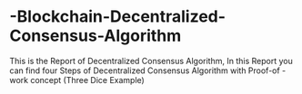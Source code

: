# -Blockchain-Decentralized-Consensus-Algorithm
This is the Report of Decentralized Consensus Algorithm, In this Report you can find four Steps of Decentralized Consensus Algorithm with Proof-of -work concept (Three Dice Example)
